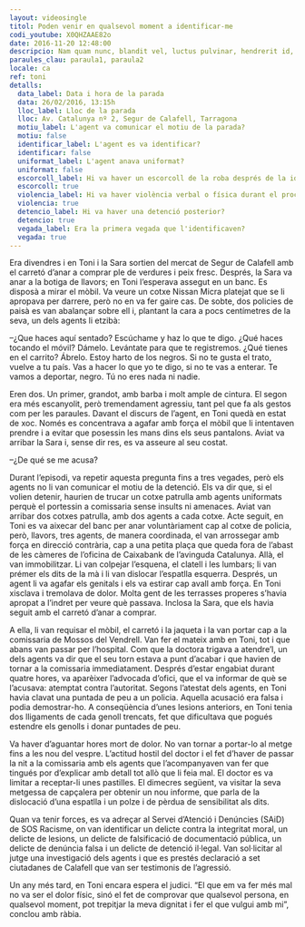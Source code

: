 ```yaml
---
layout: videosingle
titol: Poden venir en qualsevol moment a identificar-me
codi_youtube: X0QHZAAE82o
date: 2016-11-20 12:48:00
descripcio: Nam quam nunc, blandit vel, luctus pulvinar, hendrerit id, lorem.
paraules_clau: paraula1, paraula2
locale: ca
ref: toni
detalls:
  data_label: Data i hora de la parada
  data: 26/02/2016, 13:15h
  lloc_label: Lloc de la parada
  lloc: Av. Catalunya nº 2, Segur de Calafell, Tarragona
  motiu_label: L'agent va comunicar el motiu de la parada?
  motiu: false
  identificar_label: L'agent es va identificar?
  identificar: false
  uniformat_label: L'agent anava uniformat?
  uniformat: false
  escorcoll_label: Hi va haver un escorcoll de la roba després de la identificació?
  escorcoll: true
  violencia_label: Hi va haver violència verbal o física durant el procediment d'identificació i registre?
  violencia: true
  detencio_label: Hi va haver una detenció posterior?
  detencio: true
  vegada_label: Era la primera vegada que l'identificaven?
  vegada: true
---
```


Era divendres i en Toni i la Sara sortien del mercat de Segur de Calafell amb el carretó d’anar a comprar ple de verdures i peix fresc. Després, la Sara va anar a la botiga de llavors; en Toni l’esperava assegut en un banc. Es disposà a mirar el mòbil. Va veure un cotxe Nissan Micra platejat que se li apropava per darrere, però no en va fer gaire cas. De sobte, dos policies de paisà es van abalançar sobre ell i, plantant la cara a pocs centímetres de la seva, un dels agents li etzibà:

–¿Que haces aquí sentado? Escúchame y haz lo que te digo. ¿Qué haces tocando el móvil? Dámelo. Levántate para que te registremos. ¿Qué tienes en el carrito? Ábrelo. Estoy harto de los negros. Si no te gusta el trato, vuelve a tu país. Vas a hacer lo que yo te digo, si no te vas a enterar. Te vamos a deportar, negro. Tú no eres nada ni nadie.

Eren dos. Un primer, grandot, amb barba i molt ample de cintura. El segon era més escanyolit, però tremendament agressiu, tant pel que fa als gestos com per les paraules. Davant el discurs de l’agent, en Toni quedà en estat de xoc. Només es concentrava a agafar amb força el mòbil que li intentaven prendre i a evitar que posessin les mans dins els seus pantalons. Aviat va arribar la Sara i, sense dir res, es va asseure al seu costat.

–¿De qué se me acusa?

Durant l’episodi, va repetir aquesta pregunta fins a tres vegades, però els agents no li van comunicar el motiu de la detenció. Els va dir que, si el volien detenir, haurien de trucar un cotxe patrulla amb agents uniformats perquè el portessin a comissaria sense insults ni amenaces.
Aviat van arribar dos cotxes patrulla, amb dos agents a cada cotxe. Acte seguit, en Toni es va aixecar del banc per anar voluntàriament cap al cotxe de policia, però, llavors, tres agents, de manera coordinada, el van arrossegar amb força en direcció contrària, cap a una petita plaça que queda fora de l’abast de les càmeres de l’oficina de Caixabank de l’avinguda Catalunya.
Allà, el van immobilitzar. Li van colpejar l’esquena, el clatell i les lumbars; li van prémer els dits de la mà i li van dislocar l’espatlla esquerra. Després, un agent li va agafar els genitals i els va estirar cap avall amb força. En Toni xisclava i tremolava de dolor. Molta gent de les terrasses properes s’havia apropat a l’indret per veure què passava. Inclosa la Sara, que els havia seguit amb el carretó d’anar a comprar.

A ella, li van requisar el mòbil, el carretó i la jaqueta i la van portar cap a la comissaria de Mossos del Vendrell. Van fer el mateix amb en Toni, tot i que abans van passar per l’hospital. Com que la doctora trigava a atendre’l, un dels agents va dir que el seu torn estava a punt d’acabar i que havien de tornar a la comissaria immediatament.
Després d’estar engabiat durant quatre hores, va aparèixer l’advocada d’ofici, que el va informar de què se l’acusava: atemptat contra l’autoritat. Segons l’atestat dels agents, en Toni havia clavat una puntada de peu a un policia. Aquella acusació era falsa i podia demostrar-ho. A conseqüència d’unes lesions anteriors, en Toni tenia dos lligaments de cada genoll trencats, fet que dificultava que pogués estendre els genolls i donar puntades de peu.

Va haver d’aguantar hores mort de dolor. No van tornar a portar-lo al metge fins a les nou del vespre. L’actitud hostil del doctor i el fet d’haver de passar la nit a la comissaria amb els agents que l’acompanyaven van fer que tingués por d’explicar amb detall tot allò que li feia mal. El doctor es va limitar a receptar-li unes pastilles. El dimecres següent, va visitar la seva metgessa de capçalera per obtenir un nou informe, que parla de la dislocació d’una espatlla i un polze i de pèrdua de sensibilitat als dits.

Quan va tenir forces, es va adreçar al Servei d’Atenció i Denúncies (SAiD) de SOS Racisme, on van identificar un delicte contra la integritat moral, un delicte de lesions, un delicte de falsificació de documentació pública, un delicte de denúncia falsa i un delicte de detenció il·legal. Van sol·licitar al jutge una investigació dels agents i que es prestés declaració a set ciutadanes de Calafell que van ser testimonis de l’agressió.

Un any més tard, en Toni encara espera el judici. “El que em va fer més mal no va ser el dolor físic, sinó el fet de comprovar que qualsevol persona, en qualsevol moment, pot trepitjar la meva dignitat i fer el que vulgui amb mi”, conclou amb ràbia.
